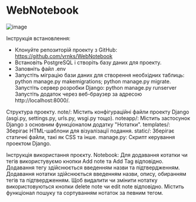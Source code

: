# WebNotebook
![image](https://github.com/vrnks/WebNotebook/assets/130937932/3940edac-fa01-49d4-93c6-6df5bc4cd364)

Інструкція встановлення: 
- Клонуйте репозиторій проекту з GitHub: https://github.com/vrnks/WebNotebook
- Встановіть PostgreSQL і створіть базу даних для проекту.
- Заповніть файл .env
- Запустіть міграцію бази даних для створення необхідних таблиць: python manage.py makemigrations; python manage.py migrate. Запустіть сервер розробки Django: python manage.py runserver Запустіть додаток через веб-браузер за адресою http://localhost:8000/.

Структура проекту. note/: Містить конфігураційні файли проекту Django (asgi.py, settings.py, urls.py, wsgi.py тощо). noteapp/: Містить застосунок Django з основним функціоналом додатку "Нотатки". templates/: Зберігає HTML-шаблони для візуалізації подання. static/: Зберігає статичні файли, такі як CSS та інше. manage.py: Скрипт керування проектом Django.

Інструкція використання проєкту. Notebook: Для додавання котатки чи тегів використувуємо кнопки Add note та Add Tag відповідно. Додавання тегу здійснюється введенням назви та підтвердженням. Додавання нотатки здійснюється введенням назви, опису, обиранням тегів та підтвердженням. Щоб видалити чи змінити нотатку використовуються кнопки delete note чи edit note відповідно. Містить функціонал пошуку та сортуванням нотаток за певним тегом. 
